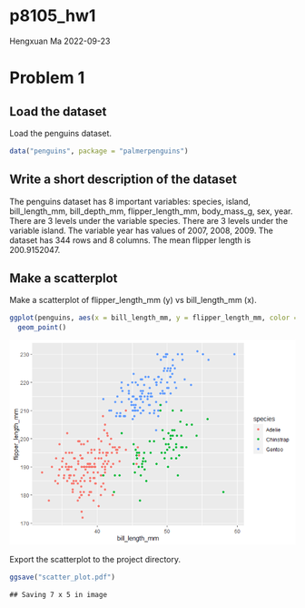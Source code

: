 p8105_hw1
================
Hengxuan Ma
2022-09-23

# Problem 1

## Load the dataset

Load the penguins dataset.

``` r
data("penguins", package = "palmerpenguins")
```

## Write a short description of the dataset

The penguins dataset has 8 important variables: species, island,
bill_length_mm, bill_depth_mm, flipper_length_mm, body_mass_g, sex,
year. There are 3 levels under the variable species. There are 3 levels
under the variable island. The variable year has values of 2007, 2008,
2009. The dataset has 344 rows and 8 columns. The mean flipper length is
200.9152047.

## Make a scatterplot

Make a scatterplot of flipper_length_mm (y) vs bill_length_mm (x).

``` r
ggplot(penguins, aes(x = bill_length_mm, y = flipper_length_mm, color = species)) +
  geom_point()
```

![](p8105_hw1_hm2900_files/figure-gfm/unnamed-chunk-3-1.png)<!-- -->

Export the scatterplot to the project directory.

``` r
ggsave("scatter_plot.pdf")
```

    ## Saving 7 x 5 in image
